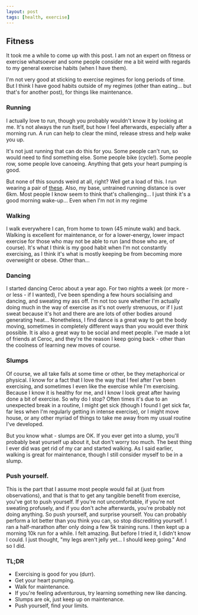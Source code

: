 ```yaml
---
layout: post
tags: [health, exercise]
---
```


## Fitness

It took me a while to come up with this post. I am not an expert on fitness or exercise whatsoever and some people consider me a bit weird with regards to my general exercise habits (when I have them).

I'm not very good at sticking to exercise regimes for long periods of time. But I think I have good habits outside of my regimes (other than eating... but that's for another post), for things like maintenance.


### Running

I actually love to run, though you probably wouldn't know it by looking at me. It's not always the run itself, but how I feel afterwards, especially after a morning run. A run can help to clear the mind, release stress and help wake you up.

It's not just running that can do this for you. Some people can't run, so would need to find something else. Some people bike (cycle!). Some people row, some people love canoeing. Anything that gets your heart pumping is good.

But none of this sounds weird at all, right? Well get a load of this. I run wearing a pair of [these](http://www.vibramfivefingers.it/product_details.aspx?model=SPEED). Also, my base, untrained running distance is over 6km. Most people I know seem to think that's challenging... I just think it's a good morning wake-up... Even when I'm not in my regime


### Walking

I walk everywhere I can, from home to town (45 minute walk) and back. Walking is excellent for maintenance, or for a lower-energy, lower impact exercise for those who may not be able to run (and those who are, of course). It's what I think is my good habit when I'm not constantly exercising, as I think it's what is mostly keeping be from becoming more overweight or obese. Other than...


### Dancing

I started dancing Ceroc about a year ago. For two nights a week (or more - or less - if I wanted), I've been spending a few hours socialising and dancing, and sweating my ass off. I'm not too sure whether I'm actually doing much in the way of exercise as it's not overly strenuous, or if I just sweat because it's hot and there are are lots of other bodies around generating heat... Nonetheless, I find dance is a great way to get the body moving, sometimes in completely different ways than you would ever think possible. It is also a great way to be social and meet people. I've made a lot of friends at Ceroc, and they're the reason I keep going back - other than the coolness of learning new moves of course.


### Slumps

Of course, we all take falls at some time or other, be they metaphorical or physical. I know for a fact that I love the way that I feel after I've been exercising, and sometimes I even like the exercise while I'm exercising. Because I know it is healthy for me, and I know I look great after having done a bit of exercise. So why do I stop? Often times it's due to an unexpected break in a routine, I might get sick (though I found I get sick far, far less when I'm regularly getting in intense exercise), or I might move house, or any other myriad of things to take me away from my usual routine I've developed.

But you know what - slumps are OK. If you ever get into a slump, you'll probably beat yourself up about it, but don't worry too much. The best thing I ever did was get rid of my car and started walking. As I said earlier, walking is great for maintenance, though I still consider myself to be in a slump.


### Push yourself.

This is the part that I assume most people would fail at (just from observations), and that is that to get any tangible benefit from exercise, you've got to push yourself. If you're not uncomfortable, if you're not sweating profusely, and if you don't ache afterwards, you're probably not doing anything. So push yourself, and surprise yourself. You can probably perform a lot better than you think you can, so stop discrediting yourself. I ran a half-marathon after only doing a few 5k training runs. I then kept up a morning 10k run for a while. I felt amazing. But before I tried it, I didn't know I could. I just thought, "my legs aren't jelly yet... I should keep going." And so I did.


### TL;DR

* Exercising is good for you (durr).
* Get your heart pumping.
* Walk for maintenance.
* If you're feeling adventurous, try learning something new like dancing.
* Slumps are ok, just keep up on maintenance.
* Push yourself, find your limits.
